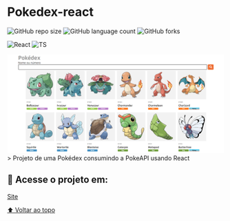 # Pokedex-react

![GitHub repo size](https://img.shields.io/github/repo-size/thalesms2/pokedex-react?style=for-the-badge)
![GitHub language count](https://img.shields.io/github/languages/count/thalesms2/pokedex-react?style=for-the-badge)
![GitHub forks](https://img.shields.io/github/forks/thalesms2/pokedex-react?style=for-the-badge)

![React](https://img.shields.io/badge/-React-blue?style=for-the-badge)
![TS](https://img.shields.io/badge/-TS-blue?style=for-the-badge)


<img src="src/assets/readme-img.png" alt="exemplo imagem">
> Projeto de uma Pokédex consumindo a PokeAPI usando React


## 🚀 Acesse o projeto em:
[Site](https://pokedex-react-sigma.vercel.app/)


[⬆ Voltar ao topo](#Pokedex-react)<br>